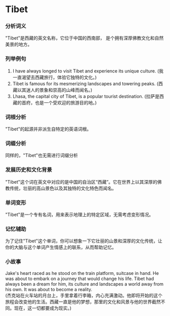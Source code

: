 # Tibet

### 分析词义

  

"Tibet"是西藏的英文名称，它位于中国的西南部， 是个拥有深厚佛教文化和自然美景的地方。

  

### 列举例句

  

1.  I have always longed to visit Tibet and experience its unique culture. (我一直渴望去西藏旅行，体验它独特的文化。)
2.  Tibet is famous for its mesmerizing landscapes and towering peaks. (西藏以其迷人的景象和崇高的山峰而闻名。)
3.  Lhasa, the capital city of Tibet, is a popular tourist destination. (拉萨是西藏的首府，也是一个受欢迎的旅游目的地。)

  

### 词根分析

  

"Tibet"的起源并非派生自特定的英语词根。

  

### 词缀分析

  

同样的，"Tibet"也无需进行词缀分析

  

### 发展历史和文化背景

  

"Tibet"这个词在英文中对应的是中国的自治区“西藏”。它在世界上以其深厚的佛教传统，壮丽的高山景色以及其独特的文化特色而闻名。

  

### 单词变形

  

"Tibet"是一个专有名词，用来表示地理上的特定区域，无需考虑变形情况。

  

### 记忆辅助

  

为了记住"Tibet"这个单词，你可以想象一下它壮丽的山景和深厚的文化传统，让你的大脑与这个单词产生情感上的联系，从而帮助记忆。

  

### 小故事

  

Jake's heart raced as he stood on the train platform, suitcase in hand. He was about to embark on a journey that would change his life. Tibet had always been a dream for him, its culture and landscapes a world away from his own. It was about to become a reality.  
(杰克站在火车站的月台上，手里拿着行李箱，内心充满激动。他即将开始的这个旅程会改变他的生活。西藏一直是他的梦想，那里的文化和风景与他的世界截然不同。现在，这一切都要成为现实。)
